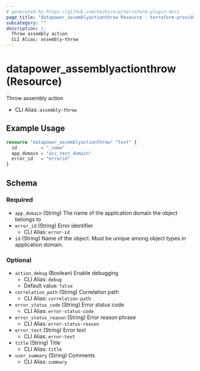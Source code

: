 ```yaml
---
# generated by https://github.com/hashicorp/terraform-plugin-docs
page_title: "datapower_assemblyactionthrow Resource - terraform-provider-datapower"
subcategory: ""
description: |-
  Throw assembly action
  CLI Alias: assembly-throw
---
```


# datapower_assemblyactionthrow (Resource)

Throw assembly action
  - CLI Alias: `assembly-throw`

## Example Usage

```terraform
resource "datapower_assemblyactionthrow" "test" {
  id         = "_name"
  app_domain = "acc_test_domain"
  error_id   = "errorid"
}
```

<!-- schema generated by tfplugindocs -->
## Schema

### Required

- `app_domain` (String) The name of the application domain the object belongs to
- `error_id` (String) Error identifier
  - CLI Alias: `error-id`
- `id` (String) Name of the object. Must be unique among object types in application domain.

### Optional

- `action_debug` (Boolean) Enable debugging
  - CLI Alias: `debug`
  - Default value: `false`
- `correlation_path` (String) Correlation path
  - CLI Alias: `correlation-path`
- `error_status_code` (String) Error status code
  - CLI Alias: `error-status-code`
- `error_status_reason` (String) Error reason phrase
  - CLI Alias: `error-status-reason`
- `error_text` (String) Error text
  - CLI Alias: `error-text`
- `title` (String) Title
  - CLI Alias: `title`
- `user_summary` (String) Comments
  - CLI Alias: `summary`
